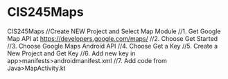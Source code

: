 # CIS245Maps
CIS245Maps
//Create NEW Project and Select Map Module
//1. Get Google Map API at https://developers.google.com/maps/
//2. Choose Get Started
//3. Choose Google Maps Android API
//4. Choose Get a Key
//5. Create a New Project and Get Key
//6. Add new key in app>manifests>androidmanifest.xml
//7. Add code from Java>MapActivity.kt
